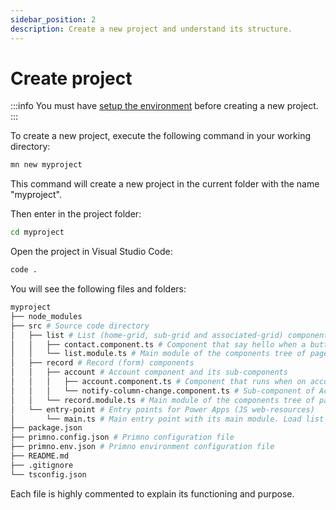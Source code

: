 ```yaml
---
sidebar_position: 2
description: Create a new project and understand its structure.
---
```


# Create project

:::info
You must have [setup the environment](./setup) before creating a new project.
:::

To create a new project, execute the following command in your working directory:

```bash
mn new myproject
```

This command will create a new project in the current folder with the name "myproject".

Then enter in the project folder:

```bash
cd myproject
```

Open the project in Visual Studio Code:

```bash
code .
```

You will see the following files and folders:

```bash
myproject
├── node_modules
├── src # Source code directory
│   ├── list # List (home-grid, sub-grid and associated-grid) components
│   │   ├── contact.component.ts # Component that say hello when a button is clicked on a contact grid
│   │   └── list.module.ts # Main module of the components tree of page type "list"
│   ├── record # Record (form) components
│   │   ├── account # Account component and its sub-components
│   │   │   ├── account.component.ts # Component that runs when on account form
│   │   │   └── notify-column-change.component.ts # Sub-component of AccountComponent
│   │   └── record.module.ts # Main module of the components tree of page type "record"
│   └── entry-point # Entry points for Power Apps (JS web-resources)
│       └── main.ts # Main entry point with its main module. Load list and record modules
├── package.json
├── primno.config.json # Primno configuration file
├── primno.env.json # Primno environment configuration file
├── README.md
├── .gitignore
└── tsconfig.json
```

Each file is highly commented to explain its functioning and purpose.
